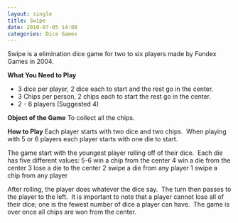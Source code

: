 ```yaml
---
layout: single
title: Swipe
date: 2010-07-05 14:08
categories: Dice Games
---
```

Swipe is a elimination dice game for two to six players made by Fundex Games in 2004.

<strong>What You Need to Play</strong>
<ul>
	<li>3 dice per player, 2 dice each to start and the rest go in the center.</li>
	<li>3 Chips per person, 2 chips each to start the rest go in the center.</li>
	<li>2 - 6 players (Suggested 4)</li>
</ul>
<strong>Object of the Game</strong>
To collect all the chips.

<strong>How to Play</strong>
Each player starts with two dice and two chips.  When playing with 5 or 6 players each player starts with one die to start.

The game start with the youngest player rolling off of their dice.  Each die has five different values:
5-6 win a chip from the center
4 win a die from the center
3 lose a die to the center
2 swipe a die from any player
1 swipe a chip from any player

After rolling, the player does whatever the dice say.  The turn then passes to the player to the left.  It is important to note that a player cannot lose all of their dice; one is the fewest number of dice a player can have.  The game is over once all chips are won from the center.
